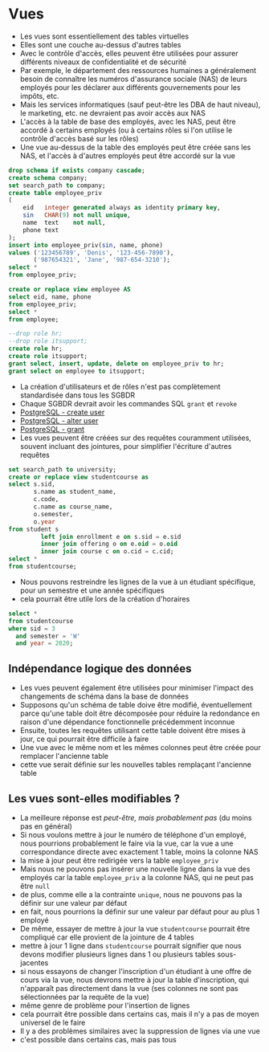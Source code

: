 # Vues

- Les vues sont essentiellement des tables virtuelles
- Elles sont une couche au-dessus d'autres tables
- Avec le contrôle d'accès, elles peuvent être utilisées pour assurer différents
  niveaux de confidentialité et de sécurité
- Par exemple, le département des ressources humaines a généralement besoin de
  connaître les numéros d'assurance sociale (NAS) de leurs employés pour les
  déclarer aux différents gouvernements pour les impôts, etc.
- Mais les services informatiques (sauf peut-être les DBA de haut niveau), le
  marketing, etc. ne devraient pas avoir accès aux NAS
- L'accès à la table de base des employés, avec les NAS, peut être accordé à
  certains employés (ou à certains rôles si l'on utilise le contrôle d'accès
  basé sur les rôles)
- Une vue au-dessus de la table des employés peut être créée sans les NAS, et
  l'accès à d'autres employés peut être accordé sur la vue

```sql
drop schema if exists company cascade;
create schema company;
set search_path to company;
create table employee_priv
(
    eid   integer generated always as identity primary key,
    sin   CHAR(9) not null unique,
    name  text    not null,
    phone text
);
insert into employee_priv(sin, name, phone)
values ('123456789', 'Denis', '123-456-7890'),
       ('987654321', 'Jane', '987-654-3210');
select *
from employee_priv;
```

```sql
create or replace view employee AS
select eid, name, phone
from employee_priv;
select *
from employee;
```

```sql
--drop role hr;
--drop role itsupport;
create role hr;
create role itsupport;
grant select, insert, update, delete on employee_priv to hr;
grant select on employee to itsupport;
```

- La création d'utilisateurs et de rôles n'est pas complètement standardisée
  dans tous les SGBDR
- Chaque SGBDR devrait avoir les commandes SQL `grant` et `revoke`
- [PostgreSQL - create user](https://www.postgresql.org/docs/current/sql-createuser.html)
- [PostgreSQL - alter user](https://www.postgresql.org/docs/current/sql-alteruser.html)
- [PostgreSQL - grant](https://www.postgresql.org/docs/current/sql-grant.html)
- Les vues peuvent être créées sur des requêtes couramment utilisées, souvent
  incluant des jointures, pour simplifier l'écriture d'autres requêtes

```sql
set search_path to university;
create or replace view studentcourse as
select s.sid,
       s.name as student_name,
       c.code,
       c.name as course_name,
       o.semester,
       o.year
from student s
         left join enrollment e on s.sid = e.sid
         inner join offering o on e.oid = o.oid
         inner join course c on o.cid = c.cid;
select *
from studentcourse;
```

- Nous pouvons restreindre les lignes de la vue à un étudiant spécifique, pour
  un semestre et une année spécifiques
- cela pourrait être utile lors de la création d'horaires

```sql
select *
from studentcourse
where sid = 3
  and semester = 'W'
  and year = 2020;
```

## Indépendance logique des données

- Les vues peuvent également être utilisées pour minimiser l'impact des
  changements de schéma dans la base de données
- Supposons qu'un schéma de table doive être modifié, éventuellement parce
  qu'une table doit être décomposée pour réduire la redondance en raison d'une
  dépendance fonctionnelle précédemment inconnue
- Ensuite, toutes les requêtes utilisant cette table doivent être mises à jour,
  ce qui pourrait être difficile à faire
- Une vue avec le même nom et les mêmes colonnes peut être créée pour remplacer
  l'ancienne table
- cette vue serait définie sur les nouvelles tables remplaçant l'ancienne table

## Les vues sont-elles modifiables ?

- La meilleure réponse est *peut-être, mais probablement pas* (du moins pas en
  général)
- Si nous voulons mettre à jour le numéro de téléphone d'un employé, nous
  pourrions probablement le faire via la vue, car la vue a une correspondance
  directe avec exactement 1 table, moins la colonne NAS
- la mise à jour peut être redirigée vers la table `employee_priv`
- Mais nous ne pouvons pas insérer une nouvelle ligne dans la vue des employés
  car la table `employee_priv` a la colonne NAS, qui ne peut pas être `null`
- de plus, comme elle a la contrainte `unique`, nous ne pouvons pas la définir
  sur une valeur par défaut
- en fait, nous pourrions la définir sur une valeur par défaut pour au plus 1
  employé
- De même, essayer de mettre à jour la vue `studentcourse` pourrait être
  compliqué car elle provient de la jointure de 4 tables
- mettre à jour 1 ligne dans `studentcourse` pourrait signifier que nous devons
  modifier plusieurs lignes dans 1 ou plusieurs tables sous-jacentes
- si nous essayons de changer l'inscription d'un étudiant à une offre de cours
  via la vue, nous devrons mettre à jour la table d'inscription, qui n'apparaît
  pas directement dans la vue (ses colonnes ne sont pas sélectionnées par la
  requête de la vue)
- même genre de problème pour l'insertion de lignes
- cela pourrait être possible dans certains cas, mais il n'y a pas de moyen
  universel de le faire
- Il y a des problèmes similaires avec la suppression de lignes via une vue
- c'est possible dans certains cas, mais pas tous

